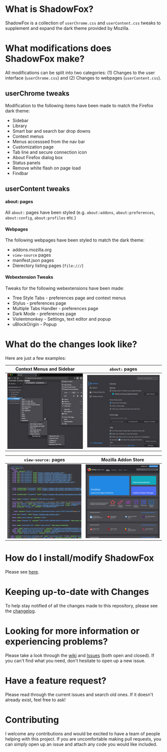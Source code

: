 # What is ShadowFox?

ShadowFox is a collection of `userChrome.css` and `userContent.css` tweaks to supplement and expand the dark theme provided by Mozilla.

# What modifications does ShadowFox make?

All modifications can be split into two categories: (1) Changes to the user interface (`userChrome.css`) and (2) Changes to webpages (`userContent.css`).

## userChrome tweaks

Modification to the following items have been made to match the Firefox dark theme:

* Sidebar
* Library
* Smart bar and search bar drop downs
* Context menus
* Menus accesssed from the nav bar
* Customization page
* Tab line and secure connection icon
* About Firefox dialog box
* Status panels
* Remove white flash on page load
* Findbar

## userContent tweaks

#### about: pages

All `about:` pages have been styled (e.g. `about:addons`, `about:preferences`, `about:config`, `about:profiles` etc.)

#### Webpages

The following webpages have been styled to match the dark theme:

* addons.mozilla.org
* `view-source` pages
* manifest.json pages
* Dierectory listing pages (`file:///`)

#### Webextension Tweaks

Tweaks for the following webextensions have been made:

* Tree Style Tabs - preferences page and context menus
* Stylus - preferences page
* Multiple Tabs Handler - preferences page
* Dark Mode - preferences page
* Violentmonkey - Settings, text editor and popup
* uBlockOrigin - Popup


# What do the changes look like?

Here are just a few examples:

Context Menus and Sidebar                   | `about:` pages
:------------------------------------------:| :------------------------------------------:                                         
![dark_menus](Screenshots/contextmenus.png) | ![dark_menus](Screenshots/preferences.png)

`view-source:` pages                        | Mozilla Addon Store
:------------------------------------------:| :------------------------------------------:                                         
![dark_menus](Screenshots/viewsource.png)   | ![dark_menus](Screenshots/addons.png)


# How do I install/modify ShadowFox

Please see [here](https://github.com/overdodactyl/ShadowFox/wiki).

# Keeping up-to-date with Changes

To help stay notified of all the changes made to this repository, please see the [changelog](changelog.md).

# Looking for more information or experiencing problems?

Please take a look through the [wiki](https://github.com/overdodactyl/ShadowFox/wiki) and [Issues](https://github.com/overdodactyl/ShadowFox/issues?q=is%3Aopen) (both open and closed).  If you can't find what you need, don't hesitate to open up a new issue.  

# Have a feature request?

Please read through the current issues and search old ones.  If it doesn't already exist, feel free to ask!

# Contributing

I welcome any contributions and would be excited to have a team of people helping with this project.  If you are uncomfortable making pull requests, you can simply open up an issue and attach any code you would like included.
